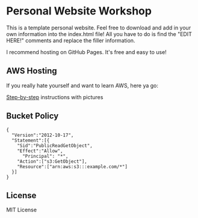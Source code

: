 # Personal Website Workshop
This is a template personal website. Feel free to download and add in your own information into the index.html file! All you have to do is find the "EDIT HERE!" comments and replace the filler information.

I recommend hosting on GitHub Pages. It's free and easy to use!

## AWS Hosting

If you really hate yourself and want to learn AWS, here ya go:

[Step-by-step](https://docs.google.com/document/d/1o64vjfZwpKMjpTm9GaTauZhlDqMVSAERpGxY7_dhZ70/edit?usp=sharing) instructions with pictures

## Bucket Policy
```
{  
  "Version":"2012-10-17",  
  "Statement":[{  
    "Sid":"PublicReadGetObject",  
    "Effect":"Allow",  
      "Principal": "*",  
    "Action":["s3:GetObject"],  
    "Resource":["arn:aws:s3:::example.com/*"]  
  }]  
}
```


## License
MIT License
